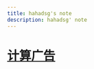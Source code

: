 ```yaml
---
title: hahadsg's note
description: hahadsg' note
---
```


# [计算广告](./ComputationalAdvertising/index.md)
